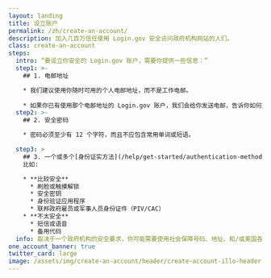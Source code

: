 ```yaml
---
layout: landing
title: 设立账户
permalink: /zh/create-an-account/
description: 加入几百万信任使用 Login.gov 安全访问政府机构网站的人们。
class: create-an-account
steps:
  intro: “要设立你安全的 Login.gov 账户，需要你提供一些信息：”
  step1: >-
    ## 1. 电邮地址

    * 我们建议使用你随时可用的个人电邮地址，而不是工作电邮。
    
    * 如果你已有使用那个电邮地址的 Login.gov 账户，我们会给你发送电邮，告诉你如何重设密码并访问账户。
  step2: >-
    ## 2. 安全密码

    * 密码必须至少有 12 个字符，而且不应包含常用单词或短语。

  step3: >
    ## 3. 一个或多个[身份证实方法](/help/get-started/authentication-methods/)
    比如:

    * **比较安全**
      * 刷脸或触摸解锁
      * 安全密钥
      * 身份验证应用程序	
      * 联邦政府雇员或军事人员身份证件（PIV/CAC）
    * **不太安全**
      * 短信或语音
      * 备用代码
  info: 取决于一个政府机构的安全要求，你可能需要使用社会保障号码、地址、和/或美国各州颁发的身份证件
one_account_banner: true
twitter_card: large
image: /assets/img/create-an-account/header/create-account-illo-header.png
---
```

